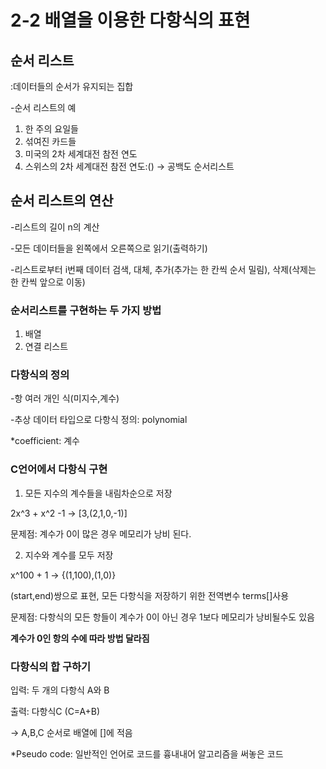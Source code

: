 # 2-2 배열을 이용한 다항식의 표현

## 순서 리스트

:데이터들의 순서가 유지되는 집합

-순서 리스트의 예

1. 한 주의 요일들
2. 섞여진 카드들
3. 미국의 2차 세계대전 참전 연도
4. 스위스의 2차 세계대전 참전 연도:() → 공백도 순서리스트

## 순서 리스트의 연산

-리스트의 길이 n의 계산

-모든 데이터들을 왼쪽에서 오른쪽으로 읽기(출력하기)

-리스트로부터 i번째 데이터 검색, 대체, 추가(추가는 한 칸씩 순서 밀림), 삭제(삭제는 한 칸씩 앞으로 이동)

### 순서리스트를 구현하는 두 가지 방법

1. 배열
2. 연결 리스트

### 다항식의 정의

-항 여러 개인 식(미지수,계수)

-추상 데이터 타입으로 다항식 정의: polynomial

*coefficient:  계수

### C언어에서 다항식 구현

1. 모든 지수의 계수들을 내림차순으로 저장

2x^3 + x^2 -1 → [3,(2,1,0,-1)]

문제점: 계수가 0이 많은 경우 메모리가 낭비 된다.

2. 지수와 계수를 모두 저장

x^100 + 1 → {(1,100),(1,0)} 

(start,end)쌍으로 표현, 모든 다항식을 저장하기 위한 전역변수 terms[]사용

문제점: 다항식의 모든 항들이 계수가 0이 아닌 경우 1보다 메모리가 낭비될수도 있음

**계수가 0인 항의 수에 따라 방법 달라짐**

### 다항식의 합 구하기

입력: 두 개의 다항식 A와 B

출력: 다항식C (C=A+B)

→ A,B,C 순서로 배열에 []에 적음

*Pseudo code: 일반적인 언어로 코드를 흉내내어 알고리즘을 써놓은 코드
